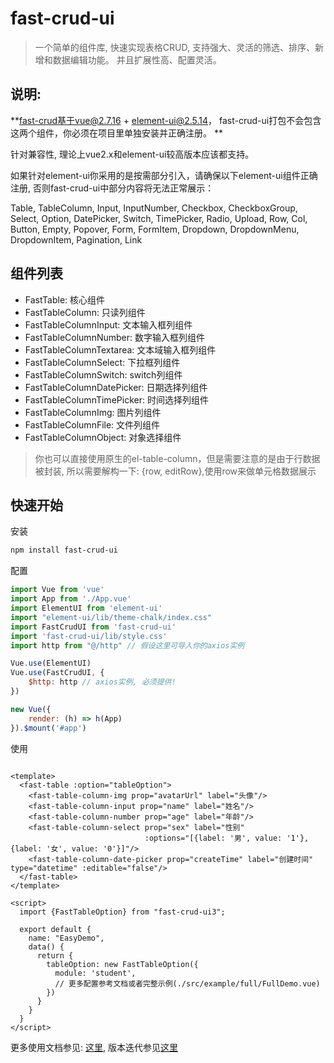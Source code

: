 # fast-crud-ui

> 一个简单的组件库, 快速实现表格CRUD, 支持强大、灵活的筛选、排序、新增和数据编辑功能。
> 并且扩展性高、配置灵活。

## 说明:

**fast-crud基于vue@2.7.16 + element-ui@2.5.14， fast-crud-ui打包不会包含这两个组件，你必须在项目里单独安装并正确注册。
**

针对兼容性, 理论上vue2.x和element-ui较高版本应该都支持。

如果针对element-ui你采用的是按需部分引入，请确保以下element-ui组件正确注册, 否则fast-crud-ui中部分内容将无法正常展示：

Table, TableColumn, Input, InputNumber, Checkbox, CheckboxGroup, Select, Option, DatePicker, Switch, TimePicker, Radio,
Upload, Row, Col, Button, Empty, Popover, Form, FormItem, Dropdown, DropdownMenu, DropdownItem, Pagination, Link

## 组件列表

- FastTable: 核心组件
- FastTableColumn: 只读列组件
- FastTableColumnInput: 文本输入框列组件
- FastTableColumnNumber: 数字输入框列组件
- FastTableColumnTextarea: 文本域输入框列组件
- FastTableColumnSelect: 下拉框列组件
- FastTableColumnSwitch: switch列组件
- FastTableColumnDatePicker: 日期选择列组件
- FastTableColumnTimePicker: 时间选择列组件
- FastTableColumnImg: 图片列组件
- FastTableColumnFile: 文件列组件
- FastTableColumnObject: 对象选择组件
> 你也可以直接使用原生的el-table-column，但是需要注意的是由于行数据被封装, 所以需要解构一下: {row, editRow},使用row来做单元格数据展示

## 快速开始

安装

```bash
npm install fast-crud-ui
```

配置

```js
import Vue from 'vue'
import App from './App.vue'
import ElementUI from 'element-ui'
import "element-ui/lib/theme-chalk/index.css"
import FastCrudUI from 'fast-crud-ui'
import 'fast-crud-ui/lib/style.css'
import http from "@/http" // 假设这里可导入你的axios实例

Vue.use(ElementUI)
Vue.use(FastCrudUI, {
    $http: http // axios实例, 必须提供!
})

new Vue({
    render: (h) => h(App)
}).$mount('#app')

```

使用

```vue

<template>
  <fast-table :option="tableOption">
    <fast-table-column-img prop="avatarUrl" label="头像"/>
    <fast-table-column-input prop="name" label="姓名"/>
    <fast-table-column-number prop="age" label="年龄"/>
    <fast-table-column-select prop="sex" label="性别"
                              :options="[{label: '男', value: '1'}, {label: '女', value: '0'}]"/>
    <fast-table-column-date-picker prop="createTime" label="创建时间" type="datetime" :editable="false"/>
  </fast-table>
</template>

<script>
  import {FastTableOption} from "fast-crud-ui3";

  export default {
    name: "EasyDemo",
    data() {
      return {
        tableOption: new FastTableOption({
          module: 'student',
          // 更多配置参考文档或者完整示例(./src/example/full/FullDemo.vue)
        })
      }
    }
  }
</script>
```

更多使用文档参见: [这里](http://pengxg.cc/tags/fast-crud-ui), 版本迭代参见[这里](https://github.com/pengxianggui/fast-crud/blob/main/ChangeLog.md)
